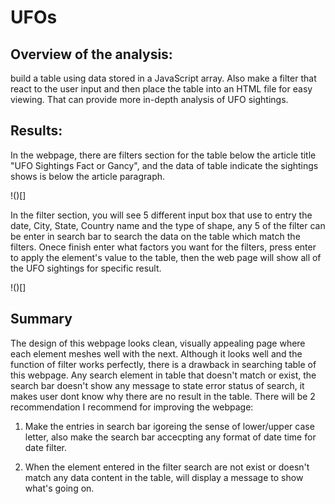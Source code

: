 # UFOs

## Overview of the analysis:
build a table using data stored in a JavaScript array. Also make a filter that react to the user input and then place the table into an HTML file for easy viewing. That can provide more in-depth analysis of UFO sightings.

## Results:
In the webpage, there are filters section for the table below the article title "UFO Sightings Fact or Gancy", and the data of table indicate the sightings shows is below the article paragraph.

!()[]

In the filter section, you will see 5 different input box that use to entry the date, City, State, Country name and the type of shape, any 5 of the filter can be enter in search bar to search the data on the table which match the filters. Onece finish enter what factors you want for the filters, press enter to apply the element's value to the table, then the web page will show all of the UFO sightings for specific result.

!()[]

## Summary
The design of this webpage looks clean, visually appealing page where each element meshes well with the next. Although it looks well and the function of filter works perfectly, there is a drawback in searching table of this webpage. Any search element in table that doesn't match or exist, the search bar doesn't show any message to state error status of search, it makes user dont know why there are no result in the table. There will be 2 recommendation I recommend for improving the webpage:

1. Make the entries in search bar igoreing the sense of lower/upper case letter, also make the search bar accecpting any format of date time for date filter.

2. When the element entered in the filter search are not exist or doesn't match any data content in the table, will display a message to show what's going on.
